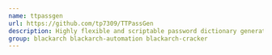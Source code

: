 ```yaml
---
name: ttpassgen
url: https://github.com/tp7309/TTPassGen
description: Highly flexible and scriptable password dictionary generator based on Python.
group: blackarch blackarch-automation blackarch-cracker
---
```

